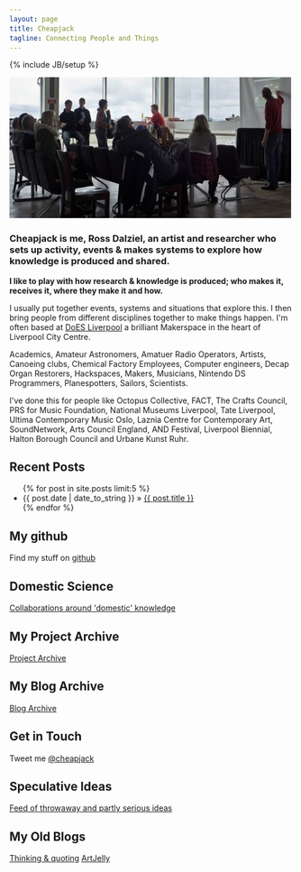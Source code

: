 ```yaml
---
layout: page
title: Cheapjack
tagline: Connecting People and Things 
---
```

{% include JB/setup %}

![Viewing Area Image](images/ViewingAreaNeil.jpeg)

### Cheapjack is me, Ross Dalziel, an artist and researcher who sets up activity, events & makes systems to explore how knowledge is produced and shared. 

**I like to play with how research & knowledge is produced; who makes it, receives it, where they make it and how.**

I usually put together events, systems and situations that explore this. I then bring people from different disciplines together to make things happen. I'm often based at [DoES Liverpool](http://doesliverpool.com/) a brilliant Makerspace in the heart of Liverpool City Centre. 

Academics, Amateur Astronomers, Amatuer Radio Operators, Artists, Canoeing clubs, Chemical Factory Employees, Computer engineers, Decap Organ Restorers, Hackspaces, Makers, Musicians, Nintendo DS Programmers, Planespotters, Sailors, Scientists.

I've done this for people like Octopus Collective, FACT, The Crafts Council, PRS for Music Foundation, National Museums Liverpool, Tate Liverpool, Ultima Contemporary Music Oslo, Laznia Centre for Contemporary Art, SoundNetwork, Arts Council England, AND Festival, Liverpool Biennial, Halton Borough Council and Urbane Kunst Ruhr.

## Recent Posts

<ul class="posts">
  {% for post in site.posts limit:5 %}
    <li><span>{{ post.date | date_to_string }}</span> &raquo; <a href="{{ BASE_PATH }}{{ post.url }}">{{ post.title }}</a></li>
  {% endfor %}
</ul>

## My github

Find my stuff on [github](https://github.com/cheapjack)

## Domestic Science
[Collaborations around 'domestic' knowledge](http://domesticscience.org.uk)

## My Project Archive
[Project Archive](/pages.html)

## My Blog Archive
[Blog Archive](/archive.html)

## Get in Touch
Tweet me [@cheapjack](https://twitter.com/cheapjack)

## Speculative Ideas
[Feed of throwaway and partly serious ideas](https://feeds.pinboard.in/rss/u:cheapjack/t:notimenobudget)

## My Old Blogs
[Thinking & quoting](http://cheapjack.tumblr.com)
[ArtJelly](http://artjelly.tumblr.com)

